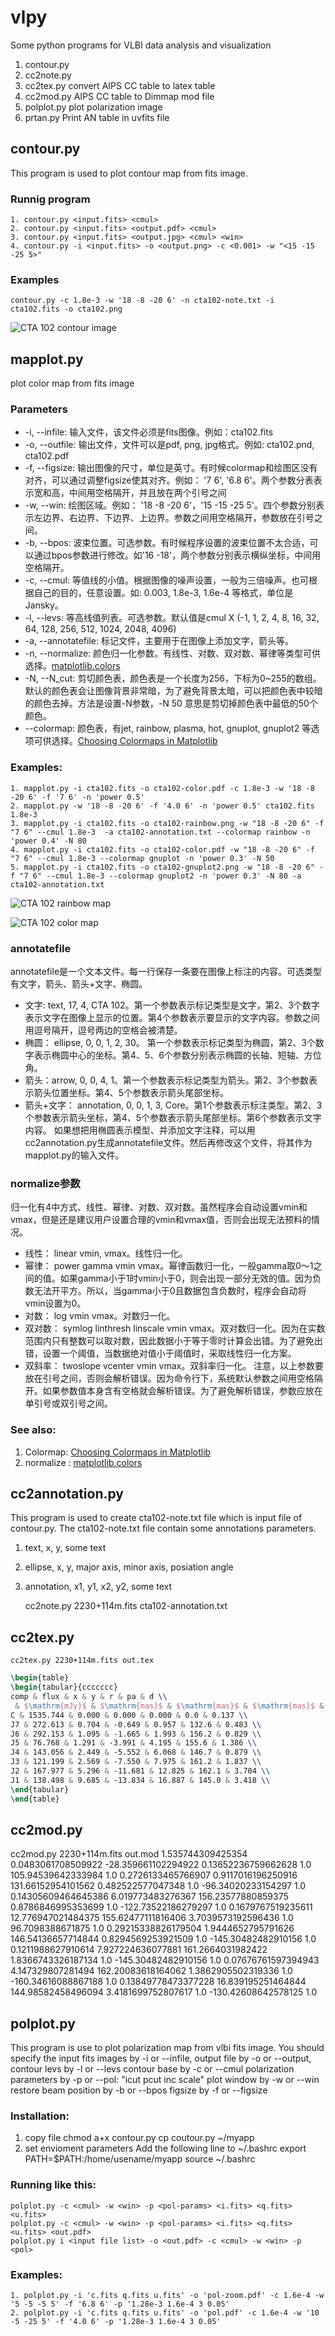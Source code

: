 # vlpy
Some python programs for VLBI data analysis and visualization
1. contour.py
2. cc2note.py
3. cc2tex.py convert AIPS CC table to latex table
4. cc2mod.py AIPS CC table to Dimmap mod file
5. polplot.py plot polarization image
6. prtan.py Print AN table in uvfits file




## contour.py
This program is used to plot contour map from fits image.
### Runnig program
	1. contour.py <input.fits> <cmul>
	2. contour.py <input.fits> <output.pdf> <cmul>
	3. contour.py <input.fits> <output.jpg> <cmul> <win>
	4. contour.py -i <input.fits> -o <output.png> -c <0.001> -w "<15 -15 -25 5>"
### Examples
	contour.py -c 1.8e-3 -w '18 -8 -20 6' -n cta102-note.txt -i cta102.fits -o cta102.png
![CTA 102 contour image](cta102.png)

## mapplot.py
plot color map from fits image

### Parameters
+ -i, --infile: 输入文件，该文件必须是fits图像。例如：cta102.fits
+ -o, --outfile: 输出文件，文件可以是pdf, png, jpg格式。例如: cta102.pnd, cta102.pdf
+ -f, --figsize: 输出图像的尺寸，单位是英寸。有时候colormap和绘图区没有对齐，可以通过调整figsize使其对齐。例如： '7 6', '6.8 6'。两个参数分表表示宽和高，中间用空格隔开，并且放在两个引号之间
+ -w, --win: 绘图区域。例如： '18 -8 -20 6'，'15 -15 -25 5'。四个参数分别表示左边界、右边界、下边界、上边界。参数之间用空格隔开，参数放在引号之间。
+ -b, --bpos: 波束位置。可选参数。有时候程序设置的波束位置不太合适，可以通过bpos参数进行修改。如'16 -18'，两个参数分别表示横纵坐标，中间用空格隔开。
+ -c, --cmul: 等值线的小值。根据图像的噪声设置，一般为三倍噪声。也可根据自己的目的，任意设置。如: 0.003, 1.8e-3, 1.6e-4 等格式，单位是Jansky。
+ -l, --levs: 等高线值列表。可选参数。默认值是cmul X (-1, 1, 2, 4, 8, 16, 32, 64, 128, 256, 512, 1024, 2048, 4096)
+ -a, --annotatefile: 标记文件，主要用于在图像上添加文字，箭头等。
+ -n, --normalize: 颜色归一化参数。有线性、对数、双对数、幂律等类型可供选择。[matplotlib.colors](https://matplotlib.org/3.2.1/api/colors_api.html)
+ -N, --N_cut: 剪切颜色表，颜色表是一个长度为256，下标为0~255的数组。默认的颜色表会让图像背景非常暗，为了避免背景太暗，可以把颜色表中较暗的颜色去掉。方法是设置-N参数，-N 50 意思是剪切掉颜色表中最低的50个颜色。
+ --colormap: 颜色表，有jet, rainbow, plasma, hot, gnuplot, gnuplot2 等选项可供选择。[Choosing Colormaps in Matplotlib](https://matplotlib.org/3.1.1/tutorials/colors/colormaps.html)

### Examples:
	1. mapplot.py -i cta102.fits -o cta102-color.pdf -c 1.8e-3 -w '18 -8 -20 6' -f '7 6' -n 'power 0.5'
	2. mapplot.py -w '18 -8 -20 6' -f '4.0 6' -n 'power 0.5' cta102.fits 1.8e-3
	3. mapplot.py -i cta102.fits -o cta102-rainbow.png -w "18 -8 -20 6" -f "7 6" --cmul 1.8e-3  -a cta102-annotation.txt --colormap rainbow -n 'power 0.4' -N 80
	4. mapplot.py -i cta102.fits -o cta102-color.pdf -w "18 -8 -20 6" -f "7 6" --cmul 1.8e-3 --colormap gnuplot -n 'power 0.3' -N 50
	5. mapplot.py -i cta102.fits -o cta102-gnuplot2.png -w "18 -8 -20 6" -f "7 6" --cmul 1.8e-3 --colormap gnuplot2 -n 'power 0.3' -N 80 -a cta102-annotation.txt

![CTA 102 rainbow map](cta102-rainbow.png)

![CTA 102 color map](cta102-gnuplot2.png)

### annotatefile
annotatefile是一个文本文件。每一行保存一条要在图像上标注的内容。可选类型有文字，箭头、箭头+文字、椭圆。

+ 文字: text, 17, 4, CTA 102。第一个参数表示标记类型是文字，第2、3个数字表示文字在图像上显示的位置。第4个参数表示要显示的文字内容。参数之间用逗号隔开，逗号两边的空格会被清楚。
+ 椭圆： ellipse, 0, 0, 1, 2, 30。 第一个参数表示标记类型为椭圆，第2、3个数字表示椭圆中心的坐标。第4、5、6个参数分别表示椭圆的长轴、短轴、方位角。
+ 箭头：arrow, 0, 0, 4, 1。第一个参数表示标记类型为箭头。第2、3个参数表示箭头位置坐标。第4、5个参数表示箭头尾部坐标。
+ 箭头+文字： annotation, 0, 0, 1, 3, Core。第1个参数表示标注类型。第2、3个参数表示箭头坐标，第4、5个参数表示箭头尾部坐标。第6个参数表示文字内容。
如果想把用椭圆表示模型、并添加文字注释，可以用cc2annotation.py生成annotatefile文件。然后再修改这个文件，将其作为mapplot.py的输入文件。

### normalize参数
归一化有4中方式、线性、幂律、对数、双对数。虽然程序会自动设置vmin和vmax，但是还是建议用户设置合理的vmin和vmax值，否则会出现无法预料的情况。
+ 线性： linear vmin, vmax。线性归一化。
+ 幂律： power gamma vmin vmax。幂律函数归一化，一般gamma取0～1之间的值。如果gamma小于1时vmin小于0，则会出现一部分无效的值。因为负数无法开平方。所以，当gamma小于0且数据包含负数时，程序会自动将vmin设置为0。
+ 对数： log vmin vmax。对数归一化。
+ 双对数： symlog linthresh linscale vmin vmax。双对数归一化。因为在实数范围内只有整数可以取对数，因此数据小于等于零时计算会出错。为了避免出错，设置一个阈值，当数据绝对值小于阈值时，采取线性归一化方案。
+ 双斜率： twoslope vcenter vmin vmax。双斜率归一化。
注意，以上参数要放在引号之间，否则会解析错误。因为命令行下，系统默认参数之间用空格隔开。如果参数值本身含有空格就会解析错误。为了避免解析错误，参数应放在单引号或双引号之间。

### See also:
1. Colormap: [Choosing Colormaps in Matplotlib](https://matplotlib.org/3.1.1/tutorials/colors/colormaps.html)
2. normalize : [matplotlib.colors](https://matplotlib.org/3.2.1/api/colors_api.html)


## cc2annotation.py
This program is used to create cta102-note.txt file which is input file of contour.py. The cta102-note.txt file contain some annotations parameters.
1. text, x, y, some text
2. ellipse, x, y, major axis, minor axis, posiation angle
3. annotation, x1, y1, x2, y2, some text

	cc2note.py 2230+114m.fits cta102-annotation.txt

## cc2tex.py

	cc2tex.py 2230+114m.fits out.tex
```latex
\begin{table}
\begin{tabular}{ccccccc}
comp & flux & x & y & r & pa & d \\
 & $\mathrm{mJy}$ & $\mathrm{mas}$ & $\mathrm{mas}$ & $\mathrm{mas}$ & $\mathrm{{}^{\circ}}$ & $\mathrm{mas}$ \\
C & 1535.744 & 0.000 & 0.000 & 0.000 & 0.0 & 0.137 \\
J7 & 272.613 & 0.704 & -0.649 & 0.957 & 132.6 & 0.483 \\
J6 & 292.153 & 1.095 & -1.665 & 1.993 & 156.2 & 0.829 \\
J5 & 76.768 & 1.291 & -3.991 & 4.195 & 155.6 & 1.386 \\
J4 & 143.056 & 2.449 & -5.552 & 6.068 & 146.7 & 0.879 \\
J3 & 121.199 & 2.569 & -7.550 & 7.975 & 161.2 & 1.837 \\
J2 & 167.977 & 5.296 & -11.681 & 12.825 & 162.1 & 3.704 \\
J1 & 138.498 & 9.685 & -13.834 & 16.887 & 145.0 & 3.418 \\
\end{tabular}
\end{table}
```

## cc2mod.py
cc2mod.py 2230+114m.fits out.mod
1.535744309425354 0.0483061708509922 -28.359661102294922 0.13652236759662628 1.0 105.94539642333984 1.0
0.2726133465766907 0.9117016196250916 131.66152954101562 0.482522577047348 1.0 -96.34020233154297 1.0
0.14305609464645386 6.019773483276367 156.23577880859375 0.8786846995353699 1.0 -122.73522186279297 1.0
0.1679767519235611 12.776947021484375 155.62477111816406 3.7039573192596436 1.0 96.7098388671875 1.0
0.29215338826179504 1.9444652795791626 146.54136657714844 0.8294569253921509 1.0 -145.30482482910156 1.0
0.1211988627910614 7.927224636077881 161.2664031982422 1.8366743326187134 1.0 -145.30482482910156 1.0
0.07676761597394943 4.147329807281494 162.20083618164062 1.3862905502319336 1.0 -160.34616088867188 1.0
0.13849778473377228 16.839195251464844 144.98582458496094 3.4181699752807617 1.0 -130.42608642578125 1.0

## polplot.py
This program is use to plot polarization map from vlbi fits image.
You should specify the input fits images by -i or --infile,
	output file by -o or --output,
	contour levs by -l or --levs
	contour base by -c or --cmul
	polarization parameters by -p or --pol: "icut pcut inc scale"
	plot window by -w or --win
	restore beam position by -b or --bpos
	figsize by -f or --figsize

### Installation:
1. copy file
	chmod a+x contour.py
	cp coutour.py ~/myapp
2. set envioment parameters
	Add the following line to ~/.bashrc
	export PATH=$PATH:/home/usename/myapp
	source ~/.bashrc

### Running like this:
	polplot.py -c <cmul> -w <win> -p <pol-params> <i.fits> <q.fits> <u.fits>
	polplot.py -c <cmul> -w <win> -p <pol-params> <i.fits> <q.fits> <u.fits> <out.pdf>
	polplot.py i <input file list> -o <out.pdf> -c <cmul> -w <win> -p <pol>

### Examples:
	1. polplot.py -i 'c.fits q.fits u.fits' -o 'pol-zoom.pdf' -c 1.6e-4 -w '5 -5 -5 5' -f '6.8 6' -p '1.28e-3 1.6e-4 3 0.05'
	2. polplot.py -i 'c.fits q.fits u.fits' -o 'pol.pdf' -c 1.6e-4 -w '10 -5 -25 5' -f '4.0 6' -p '1.28e-3 1.6e-4 3 0.05'
